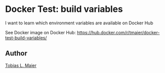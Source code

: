 # Docker Test: build variables

I want to learn which environment variables are available on Docker Hub

See Docker image on Docker Hub: <https://hub.docker.com/r/tmaier/docker-test-build-variables/>

## Author

[Tobias L. Maier](https://tobiasmaier.info)
